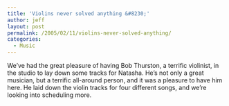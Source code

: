 ```yaml
---
title: 'Violins never solved anything &#8230;'
author: jeff
layout: post
permalink: /2005/02/11/violins-never-solved-anything/
categories:
  - Music
---
```


We’ve had the great pleasure of having Bob Thurston, a terrific violinist, in the studio to lay down some tracks for Natasha. He’s not only a great musician, but a terrific all-around person, and it was a pleasure to have him here. He laid down the violin tracks for four different songs, and we’re looking into scheduling more.
